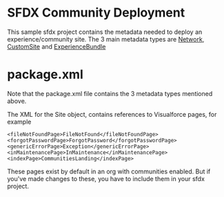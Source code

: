 # SFDX Community Deployment

This sample sfdx project contains the metadata needed to deploy an experience/community site. The 3 main metadata types are [Network](https://developer.salesforce.com/docs/atlas.en-us.api_meta.meta/api_meta/meta_network.htm?q=network), [CustomSite](https://developer.salesforce.com/docs/atlas.en-us.api_meta.meta/api_meta/meta_sites.htm) and [ExperienceBundle](https://developer.salesforce.com/docs/atlas.en-us.api_meta.meta/api_meta/meta_experiencebundle.htm)

# package.xml

Note that the package.xml file contains the 3 metadata types mentioned above.

The XML for the Site object, contains references to Visualforce pages, for example

```
<fileNotFoundPage>FileNotFound</fileNotFoundPage>
<forgotPasswordPage>ForgotPassword</forgotPasswordPage>
<genericErrorPage>Exception</genericErrorPage>
<inMaintenancePage>InMaintenance</inMaintenancePage>
<indexPage>CommunitiesLanding</indexPage>
```

These pages exist by default in an org with communities enabled. But if you've made changes to these, you have to include them in your sfdx project. 
